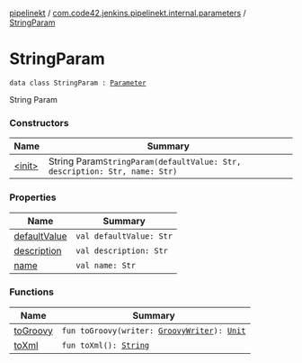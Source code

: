 [pipelinekt](../../index.md) / [com.code42.jenkins.pipelinekt.internal.parameters](../index.md) / [StringParam](./index.md)

# StringParam

`data class StringParam : `[`Parameter`](../../com.code42.jenkins.pipelinekt.core/-parameter/index.md)

String Param

### Constructors

| Name | Summary |
|---|---|
| [&lt;init&gt;](-init-.md) | String Param`StringParam(defaultValue: Str, description: Str, name: Str)` |

### Properties

| Name | Summary |
|---|---|
| [defaultValue](default-value.md) | `val defaultValue: Str` |
| [description](description.md) | `val description: Str` |
| [name](name.md) | `val name: Str` |

### Functions

| Name | Summary |
|---|---|
| [toGroovy](to-groovy.md) | `fun toGroovy(writer: `[`GroovyWriter`](../../com.code42.jenkins.pipelinekt.core.writer/-groovy-writer/index.md)`): `[`Unit`](https://kotlinlang.org/api/latest/jvm/stdlib/kotlin/-unit/index.html) |
| [toXml](to-xml.md) | `fun toXml(): `[`String`](https://kotlinlang.org/api/latest/jvm/stdlib/kotlin/-string/index.html) |
